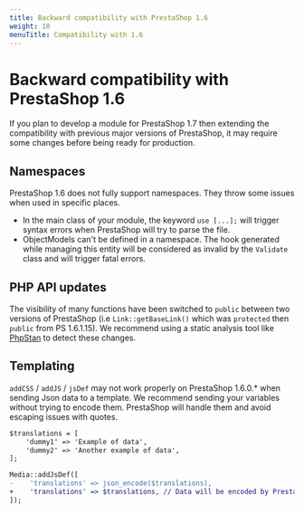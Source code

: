 ```yaml
---
title: Backward compatibility with PrestaShop 1.6
weight: 10
menuTitle: Compatibility with 1.6
---
```


# Backward compatibility with PrestaShop 1.6

If you plan to develop a module for PrestaShop 1.7 then extending the compatibility with previous major versions of PrestaShop,
it may require some changes before being ready for production.

## Namespaces

PrestaShop 1.6 does not fully support namespaces. They throw some issues when used in specific places.

* In the main class of your module, the keyword `use [...];` will trigger syntax errors when PrestaShop will try to parse the file.
* ObjectModels can't be defined in a namespace. The hook generated while managing this entity will be considered as invalid by the `Validate` class and will trigger fatal errors.

## PHP API updates

The visibility of many functions have been switched to `public` between two versions of PrestaShop (i.e `Link::getBaseLink()` which was `protected` then `public` from PS 1.6.1.15). 
We recommend using a static analysis tool like [PhpStan](https://github.com/phpstan/phpstan) to detect these changes.

## Templating

`addCSS` / `addJS` / `jsDef` may not work properly on PrestaShop 1.6.0.* when sending Json data to a template.
We recommend sending your variables without trying to encode them. PrestaShop will handle them and avoid escaping issues with quotes.


```patch
$translations = [
    'dummy1' => 'Example of data',
    'dummy2' => 'Another example of data',
];

Media::addJsDef([
-    'translations' => json_encode($translations),
+    'translations' => $translations, // Data will be encoded by PrestaShop
]);
```

